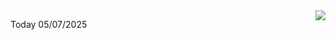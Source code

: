 <img align="right" src="https://media.giphy.com/media/M9gbBd9nbDrOTu1Mqx/giphy.gif">


Today 05/07/2025
